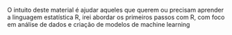O intuito deste material é ajudar aqueles que querem ou precisam aprender a linguagem estatística R, irei abordar os primeiros passos com R, com foco em análise de dados e criação de modelos de machine learning
